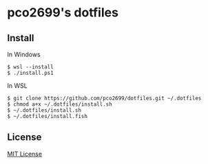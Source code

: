 # pco2699's dotfiles

## Install
In Windows
```
$ wsl --install
$ ./install.ps1
```

In WSL
```
$ git clone https://github.com/pco2699/dotfiles.git ~/.dotfiles
$ chmod a+x ~/.dotfiles/install.sh
$ ~/.dotfiles/install.sh
$ ~/.dotfiles/install.fish
```

## License

[MIT License](LICENSE)
